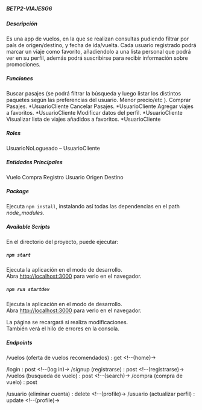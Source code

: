 ##### BETP2-VIAJESG6
 
##### Descripción
Es una app de vuelos, en la que se realizan consultas pudiendo filtrar por país de origen/destino, y fecha de ida/vuelta. Cada usuario registrado podrá marcar un viaje como favorito, añadiendolo a una lista personal que podrá ver en su perfil, además podrá suscribirse para recibir información sobre promociones. 

##### Funciones
Buscar pasajes (se podrá filtrar la búsqueda y luego listar los distintos paquetes según las preferencias del usuario. Menor precio/etc ).
Comprar Pasajes. *UsuarioCliente
Cancelar Pasajes. *UsuarioCliente
Agregar viajes a favoritos. *UsuarioCliente
Modificar datos del perfil. *UsuarioCliente
Visualizar lista de viajes añadidos a favoritos. *UsuarioCliente


##### Roles
UsuarioNoLogueado – UsuarioCliente  

##### Entidades Principales

Vuelo
Compra
Registro
Usuario
Origen
Destino
 
##### Package
Ejecuta `npm install`, instalando así todas las dependencias en el path _node\_modules_. 

##### Available Scripts

En el directorio del proyecto, puede ejecutar:

##### `npm start`

Ejecuta la aplicación en el modo de desarrollo. \
Abra [http://localhost:3000](http://localhost:3000) para verlo en el navegador.

##### `npm run startdev`

Ejecuta la aplicación en el modo de desarrollo. \
Abra [http://localhost:3000](http://localhost:3000) para verlo en el navegador.

La página se recargará si realiza modificaciones. \
También verá el hilo de errores en la consola.

##### Endpoints

/vuelos (oferta de vuelos recomendados) : get <!--(home)->
<!--Definir como filtro tirar los vuelos mas baratos (vuelosMasBaratos = true)-->
/login : post <!--(log in)->
/signup (registrarse) : post <!--(registrarse)->
/vuelos (busqueda de vuelo) : post <!--(search)->
/compra (compra de vuelo) : post
<!--Se llama desde el front-->
<!--Que el usuario tenga en su perfil "mis compras" sus vuelos comprados y tenga la opcion de cancelarlos-->
/usuario (eliminar cuenta) : delete <!--(profile)->
/usuario (actualizar perfil) : update <!--(profile)->